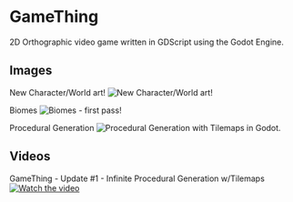# GameThing
 2D Orthographic video game written in GDScript using the Godot Engine.
 
## Images
New Character/World art!
![New Character/World art!](https://i.imgur.com/Isczz98.png)

Biomes
![Biomes - first pass!](https://i.imgur.com/JuGiGMO.png)

Procedural Generation
![Procedural Generation with Tilemaps in Godot.](https://i.imgur.com/e3K2ptt.png)

## Videos
GameThing - Update #1 - Infinite Procedural Generation w/Tilemaps
[![Watch the video](https://img.youtube.com/vi/7OO5r-bzZN4/maxresdefault.jpg)](https://www.youtube.com/watch?v=7OO5r-bzZN4)



